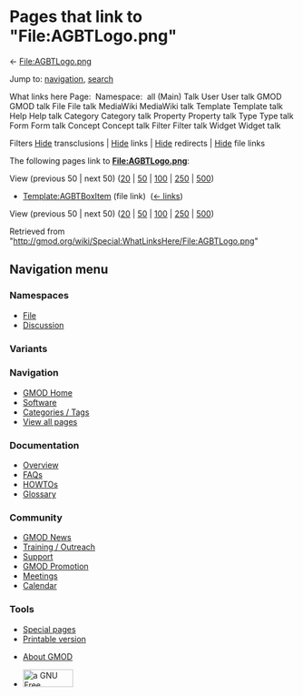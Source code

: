 <div id="mw-page-base" class="noprint">

</div>

<div id="mw-head-base" class="noprint">

</div>

<div id="content" class="mw-body" role="main">

<span id="top"></span>

<div id="mw-js-message" style="display:none;">

</div>



# <span dir="auto">Pages that link to "File:AGBTLogo.png"</span>

<div id="bodyContent">

<div id="contentSub">

← [File:AGBTLogo.png](/wiki/File:AGBTLogo.png "File:AGBTLogo.png")

</div>

<div id="jump-to-nav" class="mw-jump">

Jump to: [navigation](#mw-navigation), [search](#p-search)

</div>

<div id="mw-content-text">

What links here Page:  Namespace:  all (Main) Talk User User talk GMOD
GMOD talk File File talk MediaWiki MediaWiki talk Template Template talk
Help Help talk Category Category talk Property Property talk Type Type
talk Form Form talk Concept Concept talk Filter Filter talk Widget
Widget talk

Filters
[Hide](/mediawiki/index.php?title=Special:WhatLinksHere/File:AGBTLogo.png&hidetrans=1 "Special:WhatLinksHere/File:AGBTLogo.png")
transclusions \|
[Hide](/mediawiki/index.php?title=Special:WhatLinksHere/File:AGBTLogo.png&hidelinks=1 "Special:WhatLinksHere/File:AGBTLogo.png")
links \|
[Hide](/mediawiki/index.php?title=Special:WhatLinksHere/File:AGBTLogo.png&hideredirs=1 "Special:WhatLinksHere/File:AGBTLogo.png")
redirects \|
[Hide](/mediawiki/index.php?title=Special:WhatLinksHere/File:AGBTLogo.png&hideimages=1 "Special:WhatLinksHere/File:AGBTLogo.png")
file links

The following pages link to
**[File:AGBTLogo.png](/wiki/File:AGBTLogo.png "File:AGBTLogo.png")**:

View (previous 50 \| next 50)
([20](/mediawiki/index.php?title=Special:WhatLinksHere/File:AGBTLogo.png&limit=20 "Special:WhatLinksHere/File:AGBTLogo.png")
\|
[50](/mediawiki/index.php?title=Special:WhatLinksHere/File:AGBTLogo.png&limit=50 "Special:WhatLinksHere/File:AGBTLogo.png")
\|
[100](/mediawiki/index.php?title=Special:WhatLinksHere/File:AGBTLogo.png&limit=100 "Special:WhatLinksHere/File:AGBTLogo.png")
\|
[250](/mediawiki/index.php?title=Special:WhatLinksHere/File:AGBTLogo.png&limit=250 "Special:WhatLinksHere/File:AGBTLogo.png")
\|
[500](/mediawiki/index.php?title=Special:WhatLinksHere/File:AGBTLogo.png&limit=500 "Special:WhatLinksHere/File:AGBTLogo.png"))

- [Template:AGBTBoxItem](/wiki/Template:AGBTBoxItem "Template:AGBTBoxItem")
  (file link) ‎ <span class="mw-whatlinkshere-tools">([←
  links](/mediawiki/index.php?title=Special:WhatLinksHere&target=Template%3AAGBTBoxItem "Special:WhatLinksHere"))</span>

View (previous 50 \| next 50)
([20](/mediawiki/index.php?title=Special:WhatLinksHere/File:AGBTLogo.png&limit=20 "Special:WhatLinksHere/File:AGBTLogo.png")
\|
[50](/mediawiki/index.php?title=Special:WhatLinksHere/File:AGBTLogo.png&limit=50 "Special:WhatLinksHere/File:AGBTLogo.png")
\|
[100](/mediawiki/index.php?title=Special:WhatLinksHere/File:AGBTLogo.png&limit=100 "Special:WhatLinksHere/File:AGBTLogo.png")
\|
[250](/mediawiki/index.php?title=Special:WhatLinksHere/File:AGBTLogo.png&limit=250 "Special:WhatLinksHere/File:AGBTLogo.png")
\|
[500](/mediawiki/index.php?title=Special:WhatLinksHere/File:AGBTLogo.png&limit=500 "Special:WhatLinksHere/File:AGBTLogo.png"))

</div>

<div class="printfooter">

Retrieved from
"<http://gmod.org/wiki/Special:WhatLinksHere/File:AGBTLogo.png>"

</div>

<div id="catlinks" class="catlinks catlinks-allhidden">

</div>

<div class="visualClear">

</div>

</div>

</div>

<div id="mw-navigation">

## Navigation menu

<div id="mw-head">



<div id="left-navigation">

<div id="p-namespaces" class="vectorTabs" role="navigation"
aria-labelledby="p-namespaces-label">

### Namespaces

- <span id="ca-nstab-image"><a href="/wiki/File:AGBTLogo.png" accesskey="c"
  title="View the file page [c]">File</a></span>
- <span id="ca-talk"><a
  href="/mediawiki/index.php?title=File_talk:AGBTLogo.png&amp;action=edit&amp;redlink=1"
  accesskey="t"
  title="Discussion about the content page [t]">Discussion</a></span>

</div>

<div id="p-variants" class="vectorMenu emptyPortlet" role="navigation"
aria-labelledby="p-variants-label">

### 

### Variants[](#)

<div class="menu">

</div>

</div>

</div>

<div id="right-navigation">





</div>



</div>

</div>

</div>

<div id="mw-panel">

<div id="p-logo" role="banner">

<a href="/wiki/Main_Page"
style="background-image: url(http://gmod.org/images/GMOD-cogs.png);"
title="Visit the main page"></a>

</div>

<div id="p-Navigation" class="portal" role="navigation"
aria-labelledby="p-Navigation-label">

### Navigation

<div class="body">

- <span id="n-GMOD-Home">[GMOD Home](/wiki/Main_Page)</span>
- <span id="n-Software">[Software](/wiki/GMOD_Components)</span>
- <span id="n-Categories-.2F-Tags">[Categories /
  Tags](/wiki/Categories)</span>
- <span id="n-View-all-pages">[View all
  pages](/wiki/Special:AllPages)</span>

</div>

</div>

<div id="p-Documentation" class="portal" role="navigation"
aria-labelledby="p-Documentation-label">

### Documentation

<div class="body">

- <span id="n-Overview">[Overview](/wiki/Overview)</span>
- <span id="n-FAQs">[FAQs](/wiki/Category:FAQ)</span>
- <span id="n-HOWTOs">[HOWTOs](/wiki/Category:HOWTO)</span>
- <span id="n-Glossary">[Glossary](/wiki/Glossary)</span>

</div>

</div>

<div id="p-Community" class="portal" role="navigation"
aria-labelledby="p-Community-label">

### Community

<div class="body">

- <span id="n-GMOD-News">[GMOD News](/wiki/GMOD_News)</span>
- <span id="n-Training-.2F-Outreach">[Training /
  Outreach](/wiki/Training_and_Outreach)</span>
- <span id="n-Support">[Support](/wiki/Support)</span>
- <span id="n-GMOD-Promotion">[GMOD
  Promotion](/wiki/GMOD_Promotion)</span>
- <span id="n-Meetings">[Meetings](/wiki/Meetings)</span>
- <span id="n-Calendar">[Calendar](/wiki/Calendar)</span>

</div>

</div>

<div id="p-tb" class="portal" role="navigation"
aria-labelledby="p-tb-label">

### Tools

<div class="body">

- <span id="t-specialpages"><a href="/wiki/Special:SpecialPages" accesskey="q"
  title="A list of all special pages [q]">Special pages</a></span>
- <span id="t-print"><a
  href="/mediawiki/index.php?title=Special:WhatLinksHere/File:AGBTLogo.png&amp;printable=yes"
  rel="alternate" accesskey="p"
  title="Printable version of this page [p]">Printable version</a></span>

</div>

</div>

</div>

</div>

<div id="footer" role="contentinfo">

- <span id="footer-places-about">[About
  GMOD](/wiki/GMOD:About "GMOD:About")</span>

<!-- -->

- <span id="footer-copyrightico">[<img src="http://www.gnu.org/graphics/gfdl-logo-small.png" width="88"
  height="31" alt="a GNU Free Documentation License" />](http://www.gnu.org/licenses/fdl-1.3.html)</span>




</div>
